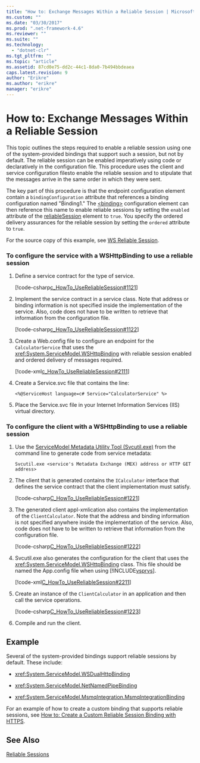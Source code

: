 ```yaml
---
title: "How to: Exchange Messages Within a Reliable Session | Microsoft Docs"
ms.custom: ""
ms.date: "03/30/2017"
ms.prod: ".net-framework-4.6"
ms.reviewer: ""
ms.suite: ""
ms.technology: 
  - "dotnet-clr"
ms.tgt_pltfrm: ""
ms.topic: "article"
ms.assetid: 87cd0e75-dd2c-44c1-8da0-7b494bbdeaea
caps.latest.revision: 9
author: "Erikre"
ms.author: "erikre"
manager: "erikre"
---
```

# How to: Exchange Messages Within a Reliable Session
This topic outlines the steps required to enable a reliable session using one of the system-provided bindings that support such a session, but not by default. The reliable session can be enabled imperatively using code or declaratively in the configuration file. This procedure uses the client and service configuration filesto enable the reliable session and to stipulate that the messages arrive in the same order in which they were sent.  
  
 The key part of this procedure is that the endpoint configuration element contain a `bindingConfiguration` attribute that references a binding configuration named "Binding1." The [\<binding>](../../../../docs/framework/misc/binding.md) configuration element can then reference this name to enable reliable sessions by setting the `enabled` attribute of the [reliableSession](http://msdn.microsoft.com/en-us/9c93818a-7dfa-43d5-b3a1-1aafccf3a00b) element to `true`. You specify the ordered delivery assurances for the reliable session by setting the `ordered` attribute to `true`.  
  
 For the source copy of this example, see [WS Reliable Session](../../../../docs/framework/wcf/samples/ws-reliable-session.md).  
  
### To configure the service with a WSHttpBinding to use a reliable session  
  
1.  Define a service contract for the type of service.  
  
     [!code-csharp[c_HowTo_UseReliableSession#1121](../../../../samples/snippets/csharp/VS_Snippets_CFX/c_howto_usereliablesession/cs/service.cs#1121)]  
  
2.  Implement the service contract in a service class. Note that address or binding information is not specified inside the implementation of the service. Also, code does not have to be written to retrieve that information from the configuration file.  
  
     [!code-csharp[c_HowTo_UseReliableSession#1122](../../../../samples/snippets/csharp/VS_Snippets_CFX/c_howto_usereliablesession/cs/service.cs#1122)]  
  
3.  Create a Web.config file to configure an endpoint for the `CalculatorService` that uses the <xref:System.ServiceModel.WSHttpBinding> with reliable session enabled and ordered delivery of messages required.  
  
     [!code-xml[c_HowTo_UseReliableSession#2111](../../../../samples/snippets/csharp/VS_Snippets_CFX/c_howto_usereliablesession/common/web.config#2111)]   
  
4.  Create a Service.svc file that contains the line:  
  
    ```  
    <%@ServiceHost language=c# Service="CalculatorService" %>   
    ```  
  
5.  Place the Service.svc file in your Internet Information Services (IIS) virtual directory.  
  
### To configure the client with a WSHttpBinding to use a reliable session  
  
1.  Use the [ServiceModel Metadata Utility Tool (Svcutil.exe)](../../../../docs/framework/wcf/servicemodel-metadata-utility-tool-svcutil-exe.md) from the command line to generate code from service metadata:  
  
    ```  
    Svcutil.exe <service's Metadata Exchange (MEX) address or HTTP GET address>   
    ```  
  
2.  The client that is generated contains the `ICalculator` interface that defines the service contract that the client implementation must satisfy.  
  
     [!code-csharp[C_HowTo_UseReliableSession#1221](../../../../samples/snippets/csharp/VS_Snippets_CFX/c_howto_usereliablesession/cs/client.cs#1221)]  
  
3.  The generated client appl-xmlication also contains the implementation of the `ClientCalculator`. Note that the address and binding information is not specified anywhere inside the implementation of the service. Also, code does not have to be written to retrieve that information from the configuration file.  
  
     [!code-csharp[C_HowTo_UseReliableSession#1222](../../../../samples/snippets/csharp/VS_Snippets_CFX/c_howto_usereliablesession/cs/client.cs#1222)]  
  
4.  Svcutil.exe also generates the configuration for the client that uses the <xref:System.ServiceModel.WSHttpBinding> class. This file should be named the App.config file when using [!INCLUDE[vsprvs](../../../../includes/vsprvs-md.md)].  
  
     [!code-xml[C_HowTo_UseReliableSession#2211](../../../../samples/snippets/csharp/VS_Snippets_CFX/c_howto_usereliablesession/common/app.config#2211)]   
  
5.  Create an instance of the `ClientCalculator` in an application and then call the service operations.  
  
     [!code-csharp[C_HowTo_UseReliableSession#1223](../../../../samples/snippets/csharp/VS_Snippets_CFX/c_howto_usereliablesession/cs/client.cs#1223)]  
  
6.  Compile and run the client.  
  
## Example  
  
 Several of the system-provided bindings support reliable sessions by default. These include:  
  
-   <xref:System.ServiceModel.WSDualHttpBinding>  
  
-   <xref:System.ServiceModel.NetNamedPipeBinding>  
  
-   <xref:System.ServiceModel.MsmqIntegration.MsmqIntegrationBinding>  
  
 For an example of how to create a custom binding that supports reliable sessions, see [How to: Create a Custom Reliable Session Binding with HTTPS](../../../../docs/framework/wcf/feature-details/how-to-create-a-custom-reliable-session-binding-with-https.md).  
  
## See Also  
 [Reliable Sessions](../../../../docs/framework/wcf/feature-details/reliable-sessions.md)